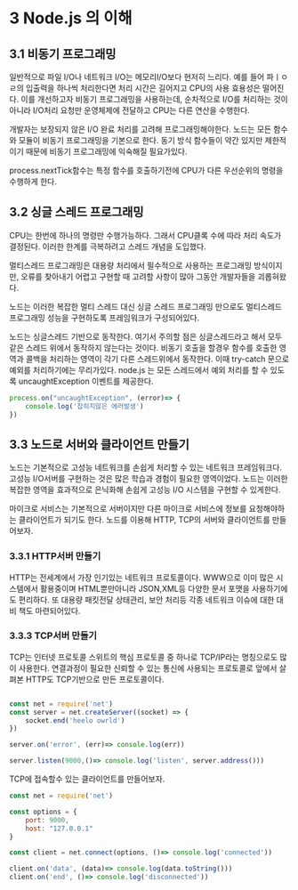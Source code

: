 # 3 Node.js 의 이해 

## 3.1 비동기 프로그래밍 

일반적으로 파일 I/O나 네트워크 I/O는 메모리I/O보다 현저히 느리다. 예를 들어 파ㅣㅇㄹ의 입출력을 하나씩 처리한다면 처리 시간은 길어지고 CPU의 사용 효용성은 떨어진다. 이를 개선하고자 비동기 프로그래밍을 사용하는데, 순차적으로 I/O를 처리하는 것이아니라 I/O처리 요청만 운영체제에 전달하고  CPU는 다른 연산을 수행한다. 

개발자는 보장되지 않은 I/O 완료 처리를 고려해 프로그래밍해야한다. 노드는 모든 함수와 모듈이 비동기 프로그래밍을 기본으로 한다. 동기 방식 함수들이 약간 있지만 제한적이기 때문에 비동기 프로그래밍에 익숙해질 필요가있다.

process.nextTick함수는 특정 함수를 호출하기전에  CPU가 다른 우선순위의 명령을 수행하게 한다. 


## 3.2 싱글 스레드 프로그래밍

CPU는 한번에 하나의 명령만 수행가능하다. 그래서 CPU클록 수에 따라 처리 속도가 결정된다. 이러한 한계를 극복하려고 스레드 개념을 도입했다.

멀티스레드 프로그래밍은 대용량 처리에서 필수적으로 사용하는 프로그래밍 방식이지만, 오류를 찾아내기 어렵고 구현할 때 고려할 사항이 많아 그동안 개발자들을 괴롭혀왔다.

노드는 이러한 복잡한 멀티 스레드 대신 싱글 스레드 프로그래밍 만으로도 멀티스레드 프로그래밍 성능을 구현하도록 프레임워크가 구성되어있다. 

노드는 싱글스레드 기반으로 동작한다. 여기서 주의할 점은 싱글스레드라고 해서 모두 같은 스레드 위에서 동작하지 않는다는 것이다. 비동기 호출을 할경우 함수를 호출한 영역과 콜백을 처리하는 영역이 각기 다른 스레드위에서 동작한다. 이때 try-catch 문으로 예외를 처리하기에는 무리가있다. node.js 는 모든 스레드에서 예외 처리를 할 수 있도록 uncaughtException 이벤트를 제공한다. 

```js
process.on("uncaughtException", (error)=> {
    console.log('잡히지않은 에러발생')
})
```

## 3.3 노드로 서버와 클라이언트 만들기

노드는 기본적으로 고성능 네트워크를 손쉽게 처리할 수 있는 네트워크 프레임워크다. 고성능 I/O서버를 구현하는 것은 많은 학습과 경험이 필요한 영역이었다. 노드는 이러한 복잡한 영역을 효과적으로 은닉화해 손쉽게 고성능 I/O 시스템을 구현할 수 있게한다.

마이크로 서비스는 기본적으로 서버이지만 다른 마이크로 서비스에 정보를 요청해야하는 클라이언트가 되기도 한다. 노드를 이용해 HTTP, TCP의 서버와 클라이언트를 만들어보자.

### 3.3.1 HTTP서버 만들기 
HTTP는 전세계에서 가장 인기있는 네트워크 프로토콜이다. WWW으로 이미 많은 시스템에서 활용중이며 HTML뿐만아니라 JSON,XML등 다양한 문서 포맷을 사용하기에도 편리하다. 또 대용량 패킷전달 상태관리, 보안 처리등 각종 네트워크 이슈에 대한 대비 책도 마련되어있다. 

### 3.3.3 TCP서버 만들기 
TCP는 인터넷 프로토콜 스위트의 핵심 프로토콜 중 하나로 TCP/IP라는 명칭으로도 많이 사용한다. 연결과정이 필요한 신뢰할 수 있는 통신에 사용되는 프로토콜로 앞에서 살펴본 HTTP도  TCP기반으로 만든 프로토콜이다.

```js

const net = require('net')
const server = net.createServer((socket) => {
    socket.end('heelo owrld')
})

server.on('error', (err)=> console.log(err))

server.listen(9000,()=> console.log('listen', server.address()))
```

TCP에 접속할수 있는 클라이언트를 만들어보자.


```js
const net = require('net')

const options = {
    port: 9000,
    host: "127.0.0.1"
}

const client = net.connect(options, ()=> console.log('connected'))

client.on('data', (data)=> console.log(data.toString()))
client.on('end', ()=> console.log('disconnected'))
```